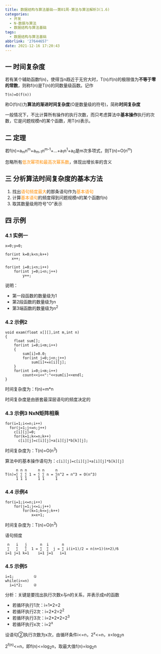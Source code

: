 ```yaml
---
title: 数据结构与算法基础——第01周-算法与算法解析3(1.6)
categories:
  - 开发
  - N-数据与算法
  - 数据结构与算法基础
tags:
  - 数据结构与算法基础
abbrlink: '27644657'
date: 2021-12-16 17:20:43
---
```

## 一 时间复杂度

若有某个辅助函数f(n)，使得当n趋近于无穷大时，T(n)/f(n)的极限值为**不等于零的常数**，则称f(n)是T(n)的同数量级函数。记作

```
T(n)=O(f(n))
```

称O(f(n))为**算法的渐进时间复杂度**(O是数量级的符号)，简称**时间复杂度**

一般情况下，不比计算所有操作的执行次数，而只考虑算法中**基本操作**执行的次数，它是问题规模n的某个函数，用T(n)表示。

<!--more-->

## 二 定理

若f(n)=a<sub>m</sub>n<sup>m</sup>+a<sub>m-1</sub>n<sup>m-1</sup>+...+a<sub>1</sub>n<sup>1</sup>+a<sub>0</sub>是m次多项式，则T(n)=O(n<sup>m</sup>)

忽略所有<font color=darkorange>低次幂项和最高次幂系数</font>，体现出增长率的含义

## 三 分析算法时间复杂度的基本方法

1. 找出<font color=darkorange>语句频度最大</font>的那条语句作为<font color=darkorange>基本语句</font>
2. 计算<font color=darkorange>基本语句</font>的频度得到问题规模n的某个函数f(n)
3. 取其数量级用符号"O"表示

## 四 示例
### 4.1 实例一
```
x=0;y=0;

for(int k=0;k<n;k++)
   x++;
   
for(int i=0;i<n;i++)
	for(int j=0;i<n;j++)
		y++;
```

说明：

* 第一段函数的数量级为1
* 第2段函数的数量级为n
* 第3端函数的数量级为n<sup>2</sup>

### 4.2 示例2

```
void exam(float x[][],int m,int n)
{
	float sum[];
	for(int i=0;i<m;i++)
	{
		sum[i]=0.0;
		for(int j=0;j<n;j++)
			sum[i]+=x[i][j];
	}
	for(int i=0;i<m;i++)
		count<<i<<":"<<sum[i]<<endl;
}
```

时间复杂度为：f(n)=m*n

时间复杂度是由嵌套最深层语句的频度决定的

### 4.3 示例3 NxN矩阵相乘

```
for(i=1;i<=n;i++)
  for(j=1;j<=n;j++)
    c[i][j]=0;
    for(k=1;k<=n;k++)
      c[i][j]=c[i][j]+a[i][j]*b[k][j];
```

时间复杂度为：T(n)=O(n<sup>3</sup>)

算法中的基本操作语句为：`c[i][j]=c[i][j]+a[i][j]*b[k][j]`

```
	 n n n     n n     n
T(n)=∑ ∑ ∑ 1 = ∑ ∑ n = ∑n^2 = n^3 = O(n^3)
	 1 1 1     1 1     1
```

### 4.4 示例4 

```
for(i=1;i<=n;i++)
	for(j=1;j<=i;j++)
		for(k=1;k<=j;k++)
			x=x+1;
```

时间复杂度为：T(n)=O(n<sup>3</sup>)

语句频度

```
 n   i   j      n  i      n
 ∑   ∑   ∑  1 = ∑  ∑  j = ∑ i(i+1)/2 = n(n+1)(n+2)/6
i=1 j=1 k=1    i=1 j=1   i=1

```

### 4.5 示例5 

```
i=1;         ① 
while(i<=n)
  i=i*2;     ②
```

分析：关键是要找出执行次数x与n的关系，并表示成n的函数

* 若循环执行1次：i=1*2=2
* 若循环执行2次：i=2*2=2<sup>2</sup>
* 若循环执行3次：i=2\*2\*2=2<sup>3</sup>
* 若循环执行x次：i=2<sup>x</sup>

设语句②执行次数为x次，由循环条件i<=n，2<sup>x</sup><=n，x<log<sub>2</sub>n

2<sup>f(n)</sup><=n，即f(n)<=log<sub>2</sub>n，取最大值f(n)=log<sub>2</sub>n